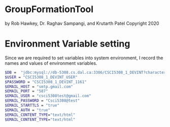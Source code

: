 # GroupFormationTool
by Rob Hawkey, Dr. Raghav Sampangi, and Krutarth Patel
Copyright 2020
# Environment Variable setting
Since we are required to set variables into system environment, I record the names and values of environment variables. 
```bash
$DB =  "jdbc:mysql://db-5308.cs.dal.ca:3306/CSCI5308_1_DEVINT?characterEncoding=utf8&useSSL=false&serverTimezone=GMT%2B8"
$USER = "CSCI5308_1_DEVINT_USER"
$PASSWORD = "CSCI5308_1_DEVINT_1161"
$EMAIL_HOST = "smtp.gmail.com"
$EMAIL_PORT = "587"
$EMAIL_USER = "csci5308test@gmail.com"
$EMAIL_PASSWORD = "Csci5308@test"
$EMAIL_STARTTLS = "true"
$EMAIL_AUTH = "true"
$EMAIL_CONTENT_TYPE="text/html"
$EMAIL_CONTENT_TYPE="text/html"
```
